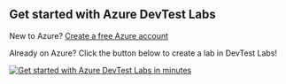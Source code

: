 ## Get started with Azure DevTest Labs
New to Azure? [Create a free Azure account](https://azure.microsoft.com/free)

Already on Azure? Click the button below to create a lab in DevTest Labs!

[![Get started with Azure DevTest Labs in minutes](./media/devtest-lab-try-it-out/get-started.png)](http://go.microsoft.com/fwlink/?LinkID=627034&clcid=0x409)